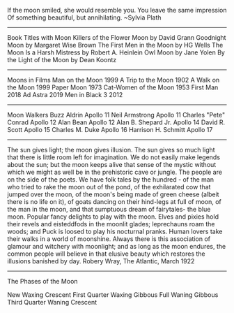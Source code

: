 If the moon smiled, she would resemble you. You leave the same impression Of something beautiful, but annihilating.
~Sylvia Plath

---

Book Titles with Moon
Killers of the Flower Moon by David Grann
Goodnight Moon by Margaret Wise Brown
The First Men in the Moon by HG Wells
The Moon Is a Harsh Mistress by Robert A. Heinlein
Owl Moon by Jane Yolen
By the Light of the Moon by Dean Koontz

---

Moons in Films
Man on the Moon 1999
A Trip to the Moon 1902
A Walk on the Moon 1999
Paper Moon 1973
Cat-Women of the Moon 1953
First Man 2018
Ad Astra 2019
Men in Black 3 2012

---

Moon Walkers
Buzz Aldrin Apollo 11
Neil Armstrong Apollo 11
Charles "Pete" Conrad Apollo 12
Alan Bean Apollo 12
Alan B. Shepard Jr. Apollo 14
David R. Scott Apollo 15
Charles M. Duke Apollo 16
Harrison H. Schmitt Apollo 17

---

The sun gives light; the moon gives illusion. The sun gives so much light that there is little room left for imagination. We do not easily make legends about the sun; but the moon keeps alive that sense of the mystic without which we might as well be in the prehistoric cave or jungle. The people are on the side of the poets. We have folk tales by the hundred - of the man who tried to rake the moon out of the pond, of the exhilarated cow that jumped over the moon, of the moon's being made of green cheese (albeit there is no life on it), of goats dancing on their hind-legs at full of moon, of the man in the moon, and that sumptuous dream of fairytales- the blue moon. Popular fancy delights to play with the moon. Elves and pixies hold their revels and eisteddfods in the moonlit glades; leprechauns roam the woods; and Puck is loosed to play his nocturnal pranks. Human lovers take their walks in a world of moonshine. Always there is this association of glamour and witchery with moonlight; and as long as the moon endures, the common people will believe in that elusive beauty which restores the illusions banished by day.
Robery Wray, The Atlantic, March 1922

---

The Phases of the Moon

New
Waxing Crescent
First Quarter
Waxing Gibbous
Full
Waning Gibbous
Third Quarter
Waning Crescent




